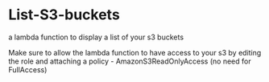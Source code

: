 # List-S3-buckets
a lambda function to display a list of your s3 buckets

Make sure to allow the lambda function to have access to your s3 by editing the role and attaching a policy - AmazonS3ReadOnlyAccess (no need for FullAccess) 
